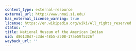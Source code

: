 ```yaml
---
content_type: external-resource
external_url: http://www.nmai.si.edu/
has_external_license_warning: true
license: https://en.wikipedia.org/wiki/All_rights_reserved
status: ''
title: National Museum of the American Indian
uid: d86130d7-c3de-48b5-a508-17ae59f5226f
wayback_url: ''
---
```

